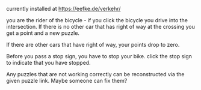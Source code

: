 currently installed at
https://eefke.de/verkehr/

you are the rider of the bicycle - if you click the bicycle you drive into the intersection.
If there is no other car that has right of way at the crossing you get a point and a new puzzle.

If there are other cars that have right of way, your points drop to zero.

Before you pass a stop sign, you have to stop your bike. click the stop sign to indicate that you have stopped.

Any puzzles that are not working correctly can be reconstructed via the given puzzle link.
Maybe someone can fix them?
